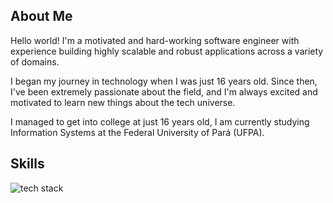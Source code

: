 ## About Me
Hello world! I'm a motivated and hard-working software engineer with experience building highly scalable and robust applications across a variety of domains.

I began my journey in technology when I was just 16 years old. Since then, I've been extremely passionate about the field, and I'm always excited and motivated to learn new things about the tech universe.

I managed to get into college at just 16 years old, I am currently studying Information Systems at the Federal University of Pará (UFPA).

## Skills
![tech stack](https://skillicons.dev/icons?i=java,spring,aws,docker,hibernate,maven,rabbitmq,kafka,ts,nodejs,nestjs,express,mongodb,kubernetes&perline=7)
